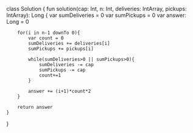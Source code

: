 class Solution {
    fun solution(cap: Int, n: Int, deliveries: IntArray, pickups: IntArray): Long {
        var sumDeliveries = 0
        var sumPickups = 0
        var answer: Long = 0
        
        for(i in n-1 downTo 0){
            var count = 0
            sumDeliveries += deliveries[i] 
            sumPickups += pickups[i]
            
            while(sumDeliveries>0 || sumPickups>0){
                sumDeliveries -= cap
                sumPickups -= cap
                count+=1
            }
            
            answer += (i+1)*count*2
        }
        
        return answer
    }
}
